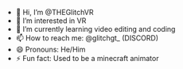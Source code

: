 - 👋 Hi, I’m @THEGlitchVR
- 👀 I’m interested in VR
- 🌱 I’m currently learning video editing and coding
- 📫 How to reach me: @glitchgt_ (DISCORD)
- 😄 Pronouns: He/Him
- ⚡ Fun fact: Used to be a minecraft animator

<!---
THEGlitchVR/THEGlitchVR is a ✨ special ✨ repository because its `README.md` (this file) appears on your GitHub profile.
You can click the Preview link to take a look at your changes.
--->
